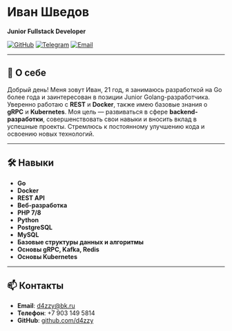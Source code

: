 # Иван Шведов
**Junior Fullstack Developer**

[![GitHub](https://img.shields.io/badge/GitHub-%2312100E.svg?&style=for-the-badge&logo=github&logoColor=white)](https://github.com/fulltilte)
[![Telegram](https://img.shields.io/badge/Telegram-%2326A5E4.svg?&style=for-the-badge&logo=telegram&logoColor=white)](https://t.me/fulltilte)
[![Email](https://img.shields.io/badge/Email-d4zzy%40bk.ru-FF0000?style=for-the-badge)](mailto:d4zzy@bk.ru)

---

## 📝 О себе
Добрый день! Меня зовут Иван, 21 год, я занимаюсь разработкой на Go более года и заинтересован в позиции Junior Golang-разработчика. Уверенно работаю с **REST** и **Docker**, также имею базовые знания о **gRPC** и **Kubernetes**. Моя цель — развиваться в сфере **backend-разработки**, совершенствовать свои навыки и вносить вклад в успешные проекты. Стремлюсь к постоянному улучшению кода и освоению новых технологий.

---

## 🛠 Навыки

- **Go**
- **Docker**
- **REST API**
- **Веб-разработка**
- **PHP 7/8**
- **Python**
- **PostgreSQL**
- **MySQL**
- **Базовые структуры данных и алгоритмы**
- **Основы gRPC, Kafka, Redis**
- **Основы Kubernetes**

---

## 📫 Контакты

- **Email**: [d4zzy@bk.ru](mailto:d4zzy@bk.ru)
- **Телефон**: +7 903 149 5814
- **GitHub**: [github.com/d4zzy](https://github.com/d4zzy)